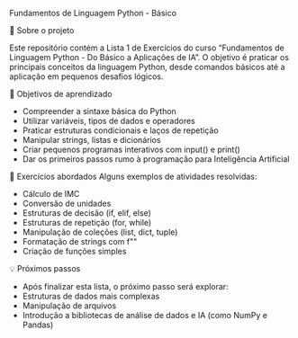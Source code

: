 Fundamentos de Linguagem Python - Básico

📘 Sobre o projeto

Este repositório contém a Lista 1 de Exercícios do curso “Fundamentos de Linguagem Python - Do Básico a Aplicações de IA”.
O objetivo é praticar os principais conceitos da linguagem Python, desde comandos básicos até a aplicação em pequenos desafios lógicos.

🎯 Objetivos de aprendizado
- Compreender a sintaxe básica do Python
- Utilizar variáveis, tipos de dados e operadores
- Praticar estruturas condicionais e laços de repetição
- Manipular strings, listas e dicionários
- Criar pequenos programas interativos com input() e print()
- Dar os primeiros passos rumo à programação para Inteligência Artificial

🧩 Exercícios abordados
Alguns exemplos de atividades resolvidas:
- Cálculo de IMC
- Conversão de unidades
- Estruturas de decisão (if, elif, else)
- Estruturas de repetição (for, while)
- Manipulação de coleções (list, dict, tuple)
- Formatação de strings com f""
- Criação de funções simples

💡 Próximos passos
- Após finalizar esta lista, o próximo passo será explorar:
- Estruturas de dados mais complexas
- Manipulação de arquivos
- Introdução a bibliotecas de análise de dados e IA (como NumPy e Pandas)
